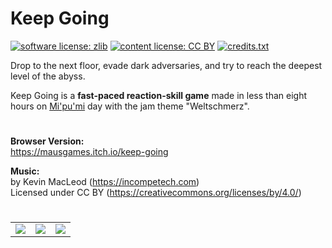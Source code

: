 # Keep Going

[![software license: zlib](material/readme/badge_license_software.svg)](LICENSE.txt)
[![content license: CC BY](material/readme/badge_license_content.svg)](https://creativecommons.org/licenses/by/4.0/)
[![credits.txt](material/readme/badge_credits.svg)](executable/data/credits.txt)

Drop to the next floor, evade dark adversaries, and try to reach the deepest level of the abyss.

Keep Going is a **fast-paced reaction-skill game** made in less than eight hours on [Mi'pu'mi][1] day with the jam theme "Weltschmerz".

#

**Browser Version:**  
<https://mausgames.itch.io/keep-going>

**Music:**  
by Kevin MacLeod (<https://incompetech.com>)  
Licensed under CC BY (<https://creativecommons.org/licenses/by/4.0/>)

#

<table>
    <tr>
        <td><a href="material/screenshots/keg_screen_001.jpg?raw=true"><img src="material/screenshots/keg_screen_001t.jpg"></a></td>
        <td><a href="material/screenshots/keg_screen_002.jpg?raw=true"><img src="material/screenshots/keg_screen_002t.jpg"></a></td>
        <td><a href="material/screenshots/keg_screen_003.jpg?raw=true"><img src="material/screenshots/keg_screen_003t.jpg"></a></td>
    </tr>
</table>

[1]: https://mipumi.com